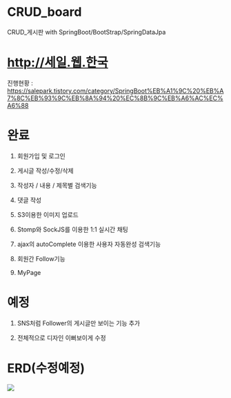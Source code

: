 # CRUD_board
CRUD_게시판 with SpringBoot/BootStrap/SpringDataJpa

# http://세일.웹.한국

진행현황 : https://salepark.tistory.com/category/SpringBoot%EB%A1%9C%20%EB%A7%8C%EB%93%9C%EB%8A%94%20%EC%8B%9C%EB%A6%AC%EC%A6%88

# 완료
1. 회원가입 및 로그인

2. 게시글 작성/수정/삭제

3. 작성자 / 내용 / 제목별 검색기능

4. 댓글 작성

5. S3이용한 이미지 업로드

6. Stomp와 SockJS를 이용한 1:1 실시간 채팅

7. ajax의 autoComplete 이용한 사용자 자동완성 검색기능

8. 회원간 Follow기능

9. MyPage

# 예정
1. SNS처럼 Follower의 게시글만 보이는 기능 추가

2. 전체적으로 디자인 이뻐보이게 수정

# ERD(수정예정)

<img src="https://user-images.githubusercontent.com/34956785/81866631-7057c280-95aa-11ea-8284-ddb4800418dd.PNG">
